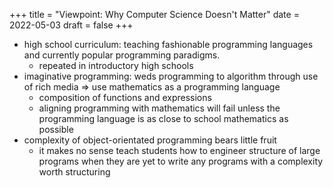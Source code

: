+++
title = "Viewpoint: Why Computer Science Doesn't Matter"
date = 2022-05-03
draft = false 
+++

- high school curriculum: teaching fashionable programming languages and currently popular programming paradigms.
  - repeated in introductory high schools
- imaginative programming: weds programming to algorithm through use of rich media => use mathematics as a programming language
  - composition of functions and expressions
  - aligning programming with mathematics will fail unless the programming language is as close to school mathematics as possible
- complexity of object-orientated programming bears little fruit
  - it makes no sense teach students how to engineer structure of large programs when they are yet to write any programs with a complexity worth structuring
